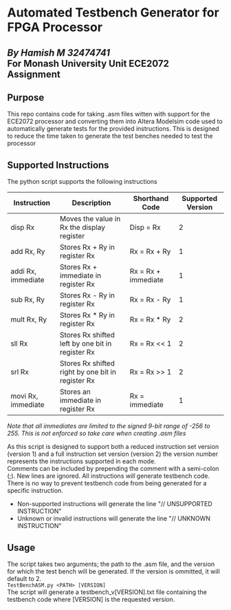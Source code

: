# Automated Testbench Generator for FPGA Processor
*By Hamish M 32474741*\
For Monash University Unit ECE2072 Assignment
---
## Purpose
This repo contains code for taking .asm files witten with support for the ECE2072 processor and converting them into Altera Modelsim code used to automatically generate tests for the provided instructions. This is designed to reduce the time taken to generate the test benches needed to test the processor
## Supported Instructions
The python script supports the following instructions

| Instruction        | Description                                       | Shorthand Code      | Supported Version |
|--------------------|---------------------------------------------------|---------------------|-------------------|
| disp Rx            | Moves the value in Rx the display register        | Disp = Rx           | 2                 |
| add Rx, Ry         | Stores Rx + Ry in register Rx                     | Rx = Rx + Ry        | 1                 |
| addi Rx, immediate | Stores Rx + immediate in register Rx              | Rx = Rx + immediate | 1                 |
| sub Rx, Ry         | Stores Rx - Ry in register Rx                     | Rx = Rx - Ry        | 1                 |
| mult Rx, Ry        | Stores Rx * Ry in register Rx                     | Rx = Rx * Ry        | 2                 |
| sll Rx             | Stores Rx shifted left by one bit in register Rx  | Rx = Rx << 1        | 2                 |
| srl Rx             | Stores Rx shifted right by one bit in register Rx | Rx = Rx >> 1        | 2                 |
| movi Rx, immediate | Stores an immediate in register Rx                | Rx = immediate      | 1                 |

*Note that all immediates are limited to the signed 9-bit range of -256 to 255. This is not enforced so take care when creating .asm files*


As this script is designed to support both a reduced instruction set version (version 1) and a full instruction set version (version 2) the version number represents the instructions supported in each mode.\
Comments can be included by prepending the comment with a semi-colon (;). New lines are ignored. All instructions _will_ generate testbench code. There is no way  to prevent testbench code from being generated for a specific instruction.
* Non-supported instructions will generate the line "// UNSUPPORTED INSTRUCTION"
* Unknown or invalid instructions will generate the line "// UNKNOWN INSTRUCTION"
## Usage
The script takes two arguments; the path to the .asm file, and the version for which the test bench will be generated. If the version is ommitted, it will default to 2.\
```TestBenchASM.py <PATH> [VERSION]```\
The script will generate a testbench_v[VERSION].txt file containing the testbench code where [VERSION] is the requested version.
